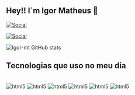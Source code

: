 ## Hey!! I´m Igor Matheus 👋

[![Social](https://img.shields.io/badge/LinkedIn-0077B5?style=for-the-badge&logo=linkedin&logoColor=white)](https://www.linkedin.com/in/igor-matheus-lopes-de-lima-800788163/)

[![Social](https://img.shields.io/badge/Instagram-E4405F?style=for-the-badge&logo=instagram&logoColor=white)](https://www.instagram.com/igor_matheusll/)

![Igor-mt GitHub stats](https://github-readme-stats.vercel.app/api?username=Igor-mt&show_icons=true&theme=dracula)

## Tecnologias que uso no meu dia

<div style="display: inline_block"><br/>
    <img align="center" alt="html5" src="https://img.shields.io/badge/HTML5-E34F26?style=for-the-badge&logo=html5&logoColor=white" /> 
    <img align="center" alt="html5" src="https://img.shields.io/badge/CSS3-1572B6?style=for-the-badge&logo=css3&logoColor=white" />
    <img align="center" alt="html5" src="https://img.shields.io/badge/.NET-5C2D91?style=for-the-badge&logo=.net&logoColor=white" />
    <img align="center" alt="html5" src="https://img.shields.io/badge/JavaScript-323330?style=for-the-badge&logo=javascript&logoColor=F7DF1E" />
    <img align="center" alt="html5" src="https://img.shields.io/badge/C%23-239120?style=for-the-badge&logo=c-sharp&logoColor=white" />  
    <img align="center" alt="html5" src="https://img.shields.io/badge/PHP-777BB4?style=for-the-badge&logo=php&logoColor=white" /> 
</div>
